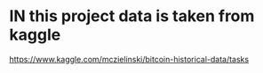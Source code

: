 # IN this project data is taken from kaggle
https://www.kaggle.com/mczielinski/bitcoin-historical-data/tasks
